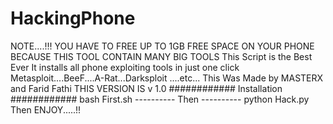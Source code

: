 # HackingPhone
NOTE....!!!
YOU HAVE TO FREE UP TO 1GB FREE SPACE ON YOUR PHONE BECAUSE THIS TOOL CONTAIN MANY BIG TOOLS 
This Script is the Best Ever  It installs all phone exploiting tools in just one click   Metasploit....BeeF....A-Rat...Darksploit ....etc...  This Was Made by MASTERX and Farid Fathi  THIS VERSION IS v 1.0  ############ Installation ############   bash First.sh   ---------- Then ----------  python Hack.py   Then ENJOY.....!!
